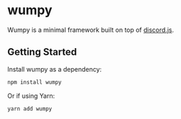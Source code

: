 # wumpy

Wumpy is a minimal framework built on top of [discord.js](https://github.com/discordjs/discord.js).

## Getting Started

Install wumpy as a dependency:

```bash
npm install wumpy
```

Or if using Yarn:

```bash
yarn add wumpy
```

